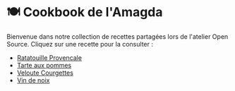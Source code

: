 # 🍽️ Cookbook de l'Amagda

Bienvenue dans notre collection de recettes partagées lors de l'atelier Open Source. Cliquez sur une recette pour la consulter :

- [Ratatouille Provencale](recettes/ratatouille_provencale.md)
- [Tarte aux pommes](recettes/tarte_aux_pommes.md)
- [Veloute Courgettes](recettes/veloute_courgettes.md)
- [Vin de noix](recettes/vin_de_noix.md)
